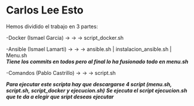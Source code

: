 # Carlos Lee Esto

Hemos dividido el trabajo en 3 partes:

-Docker (Ismael Garcia) -> -> -> script_docker.sh

-Ansible (Ismael Lamarti) -> -> -> ansible.sh | instalacion_ansible.sh | Menu.sh                
***Tiene los commits en todos pero al final lo ha fusionado todo en menu.sh***

-Comandos (Pablo Castrillo) -> -> -> script.sh



***Para ejecutar este scripta hay que descargarse 4 script (menu.sh, script.sh, script_docker y ejecucion.sh)***
***Se ejecuta el script ejecucion.sh que te da a elegir que sript deseas ejecutar***
